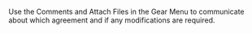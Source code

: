 Use the Comments and Attach Files in the Gear Menu to communicate about which agreement and if any modifications are required.
